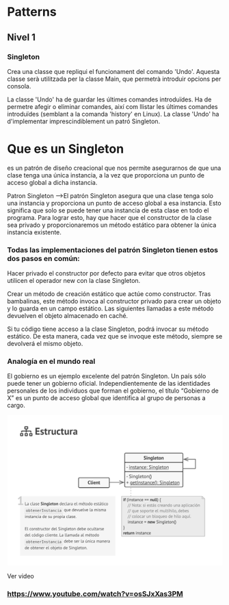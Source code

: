 # Patterns 
##  Nivel 1 

### Singleton
Crea una classe que repliqui el funcionament del comando 'Undo'. Aquesta classe serà utilitzada per la classe Main, que
permetrà introduir opcions per consola.

La classe 'Undo' ha de guardar les últimes comandes introduïdes. Ha de permetre afegir o eliminar comandes, així com 
llistar les últimes comandes introduïdes (semblant a la comanda 'history' en Linux).
La classe 'Undo' ha d'implementar imprescindiblement un patró Singleton.


# Que es un Singleton

es un patrón de diseño creacional que nos permite asegurarnos de que una clase tenga una única instancia, a la vez que 
proporciona un punto de acceso global a dicha instancia.


Patron Singleton —>El patrón Singleton asegura que una clase tenga solo una instancia y proporciona un punto de acceso
global a esa instancia. Esto significa que solo se puede tener una instancia de esta clase en todo el programa. Para 
lograr esto, hay que hacer que el constructor de la clase sea privado y proporcionaremos un método estático para obtener
la única instancia existente.

###  Todas las implementaciones del patrón Singleton tienen estos dos pasos en común:

Hacer privado el constructor por defecto para evitar que otros objetos utilicen el operador new con la clase Singleton.

Crear un método de creación estático que actúe como constructor. Tras bambalinas, este método invoca al constructor privado 
para crear un objeto y lo guarda en un campo estático. Las siguientes llamadas a este método devuelven el objeto almacenado en caché.

Si tu código tiene acceso a la clase Singleton, podrá invocar su método estático. De esta manera, cada vez que se invoque 
este método, siempre se devolverá el mismo objeto.

### Analogía en el mundo real
El gobierno es un ejemplo excelente del patrón Singleton. Un país sólo puede tener un gobierno oficial. Independientemente 
de las identidades personales de los individuos que forman el gobierno, el título “Gobierno de X” es un punto de acceso 
global que identifica al grupo de personas a cargo.

![img.png](singelton.png)

Ver video 
### https://www.youtube.com/watch?v=osSJxXas3PM


